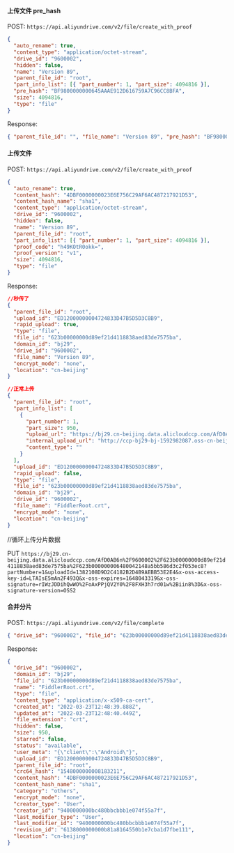 #### 上传文件 pre_hash

POST: `https://api.aliyundrive.com/v2/file/create_with_proof`

```json
{
  "auto_rename": true,
  "content_type": "application/octet-stream",
  "drive_id": "9600002",
  "hidden": false,
  "name": "Version 89",
  "parent_file_id": "root",
  "part_info_list": [{ "part_number": 1, "part_size": 4094816 }],
  "pre_hash": "BF9800000000645AAAE912D616759A7C96CC8BFA",
  "size": 4094816,
  "type": "file"
}
```

Response:

```json
{ "parent_file_id": "", "file_name": "Version 89", "pre_hash": "BF9800000000645AAAE912D616759A7C96CC8BFA", "code": "PreHashMatched", "message": "Pre hash matched." }
```

#### 上传文件

POST: `https://api.aliyundrive.com/v2/file/create_with_proof`

```json
{
  "auto_rename": true,
  "content_hash": "4DBF0000000023E6E756C29AF6AC487217921D53",
  "content_hash_name": "sha1",
  "content_type": "application/octet-stream",
  "drive_id": "9600002",
  "hidden": false,
  "name": "Version 89",
  "parent_file_id": "root",
  "part_info_list": [{ "part_number": 1, "part_size": 4094816 }],
  "proof_code": "h49KOtR0okk=",
  "proof_version": "v1",
  "size": 4094816,
  "type": "file"
}
```

Response:

```json
//秒传了
{
  "parent_file_id": "root",
  "upload_id": "ED12000000004724833D47B5D5D3C8B9",
  "rapid_upload": true,
  "type": "file",
  "file_id": "623b00000000d89ef21d4118838aed83de7575ba",
  "domain_id": "bj29",
  "drive_id": "9600002",
  "file_name": "Version 89",
  "encrypt_mode": "none",
  "location": "cn-beijing"
}
```

```json
//正常上传
{
  "parent_file_id": "root",
  "part_info_list": [
    {
      "part_number": 1,
      "part_size": 950,
      "upload_url": "https://bj29.cn-beijing.data.alicloudccp.com/AfD0AB6n%2F9600002%2F623b00000000d89ef21d4118838aed83de7575ba%2F623b000000006480042148a5bb586d3c2f053ec8?partNumber=1&uploadId=1382108D9D2C4182B2D4B9AEBB53E2E4&x-oss-access-key-id=LTAIsE5mAn2F493Q&x-oss-expires=1648043319&x-oss-signature=rIWzJDDihQwWO%2FoAxPPjQV2Y0%2F8FXH3h7rd01w%2Biin8%3D&x-oss-signature-version=OSS2",
      "internal_upload_url": "http://ccp-bj29-bj-1592982087.oss-cn-beijing-internal.aliyuncs.com/AfD0AB6n%2F9600002%2F623b00000000d89ef21d4118838aed83de7575ba%2F623b000000006480042148a5bb586d3c2f053ec8?partNumber=1&uploadId=1382108D9D2C4182B2D4B9AEBB53E2E4&x-oss-access-key-id=LTAIsE5mAn2F493Q&x-oss-expires=1648043319&x-oss-signature=rIWzJDDihQwWO%2FoAxPPjQV2Y0%2F8FXH3h7rd01w%2Biin8%3D&x-oss-signature-version=OSS2",
      "content_type": ""
    }
  ],
  "upload_id": "ED12000000004724833D47B5D5D3C8B9",
  "rapid_upload": false,
  "type": "file",
  "file_id": "623b00000000d89ef21d4118838aed83de7575ba",
  "domain_id": "bj29",
  "drive_id": "9600002",
  "file_name": "FiddlerRoot.crt",
  "encrypt_mode": "none",
  "location": "cn-beijing"
}
```

//循环上传分片数据

PUT `https://bj29.cn-beijing.data.alicloudccp.com/AfD0AB6n%2F9600002%2F623b00000000d89ef21d4118838aed83de7575ba%2F623b000000006480042148a5bb586d3c2f053ec8?partNumber=1&uploadId=1382108D9D2C4182B2D4B9AEBB53E2E4&x-oss-access-key-id=LTAIsE5mAn2F493Q&x-oss-expires=1648043319&x-oss-signature=rIWzJDDihQwWO%2FoAxPPjQV2Y0%2F8FXH3h7rd01w%2Biin8%3D&x-oss-signature-version=OSS2`

#### 合并分片

POST: `https://api.aliyundrive.com/v2/file/complete`

```json
{ "drive_id": "9600002", "file_id": "623b00000000d89ef21d4118838aed83de7575ba", "upload_id": "ED12000000004724833D47B5D5D3C8B9" }
```

Response:

```json
{
  "drive_id": "9600002",
  "domain_id": "bj29",
  "file_id": "623b00000000d89ef21d4118838aed83de7575ba",
  "name": "FiddlerRoot.crt",
  "type": "file",
  "content_type": "application/x-x509-ca-cert",
  "created_at": "2022-03-23T12:48:39.888Z",
  "updated_at": "2022-03-23T12:48:40.449Z",
  "file_extension": "crt",
  "hidden": false,
  "size": 950,
  "starred": false,
  "status": "available",
  "user_meta": "{\"client\":\"Android\"}",
  "upload_id": "ED12000000004724833D47B5D5D3C8B9",
  "parent_file_id": "root",
  "crc64_hash": "1548000000008183211",
  "content_hash": "4DBF0000000023E6E756C29AF6AC487217921D53",
  "content_hash_name": "sha1",
  "category": "others",
  "encrypt_mode": "none",
  "creator_type": "User",
  "creator_id": "9400000000bc480bbcbbb1e074f55a7f",
  "last_modifier_type": "User",
  "last_modifier_id": "9400000000bc480bbcbbb1e074f55a7f",
  "revision_id": "6138000000000b81a8164550b1e7cba1d7fbe111",
  "location": "cn-beijing"
}
```
